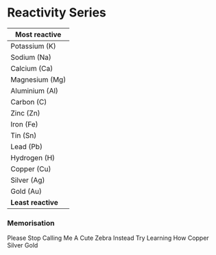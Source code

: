 # Reactivity Series

| **Most reactive**         |
| ------------------------- |
| Potassium ($\mathrm{K}$)  |
| Sodium ($\mathrm{Na}$)    |
| Calcium ($\mathrm{Ca}$)   |
| Magnesium ($\mathrm{Mg}$) |
| Aluminium ($\mathrm{Al}$) |
| Carbon ($\mathrm{C}$)     |
| Zinc ($\mathrm{Zn}$)      |
| Iron ($\mathrm{Fe}$)      |
| Tin ($\mathrm{Sn}$)       |
| Lead ($\mathrm{Pb}$)      |
| Hydrogen ($\mathrm{H}$)   |
| Copper ($\mathrm{Cu}$)    |
| Silver ($\mathrm{Ag}$)    |
| Gold ($\mathrm{Au}$)      |
| **Least reactive**        |

### Memorisation

Please Stop Calling Me A Cute Zebra Instead Try Learning How Copper Silver Gold
